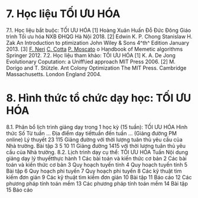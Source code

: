 # 7. Học liệu TỐI ƯU HÓA
7.1. Học liệu bắt buộc: TỐI ƯU HÓA \[1\] Hoàng Xuân Huấn Đỗ Đức Đông Giáo trình Tối ưu hóa NXB ĐHQG Hà
Nội 2018.
\[2\] Edwin K. P. Chong Stanislaw H. Zak An Introduction to
ptimization John Wiley & Sons 4^th^ Edition January 2013.
\[3\] [F.
Neri](http:link.springer.comsearch?facetauthor%22FerranteNeri%22)
[C.
Cotta](http:link.springer.comsearch?facetauthor%22CarlosCotta%22)
[P.
Moscato](http:link.springer.comsearch?facetauthor%22PabloMoscato%22)
o Handbook of Memetic algorithms Springer 2012.
7.2. Học liệu tham khảo: TỐI ƯU HÓA \[1\] K. A. De Jong Evolutionary Coputation: a Uniff\\ied approach MIT
Press 2006.
\[2\] M. Dorigo and T. Stützle. Ant Colony Optimization The MIT Press.
Cambridge Massachusetts. London England 2004.
# 8. Hình thức tổ chức dạy học: TỐI ƯU HÓA
8.1. Phân bổ lịch trình giảng dạy trong 1 học kỳ (15 tuần): TỐI ƯU HÓA Hình thức Số Từ tuần ... Địa điểm dạy tiếttuần đến tuần ... (Giảng đường PM online) Lý thuyết 23 115 Giảng đường với thời lượng tuân thủ yêu cầu của Nhà trường. Bài tập 3 5 10 11 Giảng đường 1415 với thời lượng tuân thủ yêu cầu của Nhà trường. 8.2. Lịch trình dạy cụ thể: TỐI ƯU HÓA Tuần Nội dung giảng dạy lý thuyếtthực hành 1 Các bài toán và kiến thức cơ bản
2 Các bài toán và kiến thức cơ bản
3 Quy hoạch tuyến tính
4 Quy hoạch tuyến tính
5 Bài tập
6 Quy hoạch phi tuyến
7 Quy hoạch phi tuyến
8 Các kỹ thuật tìm kiếm đơn giản
9 Các kỹ thuật tìm kiếm đơn giản
10 Bài tập
11 Báo cáo
12 Các phương pháp tính toán mềm
13 Các phương pháp tính toán mềm
14 Bài tập
15 Báo cáo
